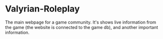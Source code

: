 # Valyrian-Roleplay
The main webpage for a game community. It's shows live information from the game (the website is connected to the game db), and another important information.
